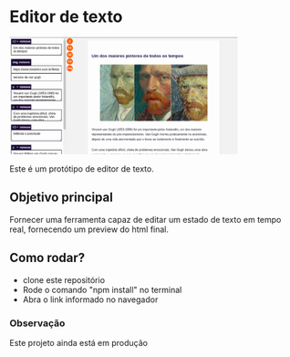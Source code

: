 # Editor de texto

<img src="./public/screenshot-texteditor.png" alt="screenshot do projeto" width="400px" />

Este é um protótipo de editor de texto.

## Objetivo principal

Fornecer uma ferramenta capaz de editar um estado de texto em tempo real, fornecendo um preview do
html final.

## Como rodar?

-  clone este repositório
-  Rode o comando "npm install" no terminal
-  Abra o link informado no navegador

### Observação

Este projeto ainda está em produção
